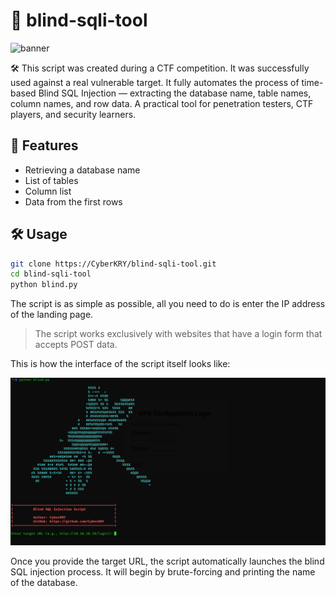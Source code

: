 # 🔧 blind-sqli-tool
![banner](https://img.shields.io/badge/made%20by-CyberKRY-blue?style=for-the-badge)

🛠️ This script was created during a CTF competition. It was successfully used against a real vulnerable target.
It fully automates the process of time-based Blind SQL Injection — extracting the database name, table names, column names, and row data.
A practical tool for penetration testers, CTF players, and security learners.

## 🚀 Features
- Retrieving a database name
- List of tables
- Column list
- Data from the first rows

## 🛠️ Usage

```bash
git clone https://CyberKRY/blind-sqli-tool.git
cd blind-sqli-tool
python blind.py
```
The script is as simple as possible, all you need to do is enter the IP address of the landing page.

> The script works exclusively with websites that have a login form that accepts POST data.

This is how the interface of the script itself looks like:

![Banner](images/img.png)

Once you provide the target URL, the script automatically launches the blind SQL injection process. It will begin by brute-forcing and printing the name of the database.
